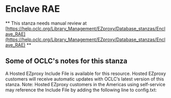 # Enclave RAE
** This stanza needs manual review at [https://help.oclc.org/Library_Management/EZproxy/Database_stanzas/Enclave_RAE](https://help.oclc.org/Library_Management/EZproxy/Database_stanzas/Enclave_RAE) **

## Some of OCLC's notes for this stanza

A Hosted EZproxy Include File is available for this resource. Hosted EZproxy customers will receive automatic updates with OCLC&rsquo;s latest version of this stanza. Note: Hosted EZproxy customers in the Americas using self-service may reference the Include File by adding the following line to config.txt:

&nbsp;

&nbsp;
